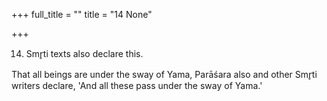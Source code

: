 +++
full_title = ""
title = "14 None"

+++


14. Smr̥ti texts also declare this.

That all beings are under the sway of Yama, Parāśara also and other Smr̥ti writers declare, 'And all these pass under the sway of Yama.'

